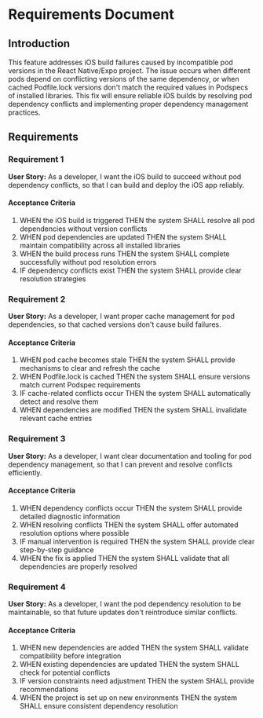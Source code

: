 # Requirements Document

## Introduction

This feature addresses iOS build failures caused by incompatible pod versions in the React Native/Expo project. The issue occurs when different pods depend on conflicting versions of the same dependency, or when cached Podfile.lock versions don't match the required values in Podspecs of installed libraries. This fix will ensure reliable iOS builds by resolving pod dependency conflicts and implementing proper dependency management practices.

## Requirements

### Requirement 1

**User Story:** As a developer, I want the iOS build to succeed without pod dependency conflicts, so that I can build and deploy the iOS app reliably.

#### Acceptance Criteria

1. WHEN the iOS build is triggered THEN the system SHALL resolve all pod dependencies without version conflicts
2. WHEN pod dependencies are updated THEN the system SHALL maintain compatibility across all installed libraries
3. WHEN the build process runs THEN the system SHALL complete successfully without pod resolution errors
4. IF dependency conflicts exist THEN the system SHALL provide clear resolution strategies

### Requirement 2

**User Story:** As a developer, I want proper cache management for pod dependencies, so that cached versions don't cause build failures.

#### Acceptance Criteria

1. WHEN pod cache becomes stale THEN the system SHALL provide mechanisms to clear and refresh the cache
2. WHEN Podfile.lock is cached THEN the system SHALL ensure versions match current Podspec requirements
3. IF cache-related conflicts occur THEN the system SHALL automatically detect and resolve them
4. WHEN dependencies are modified THEN the system SHALL invalidate relevant cache entries

### Requirement 3

**User Story:** As a developer, I want clear documentation and tooling for pod dependency management, so that I can prevent and resolve conflicts efficiently.

#### Acceptance Criteria

1. WHEN dependency conflicts occur THEN the system SHALL provide detailed diagnostic information
2. WHEN resolving conflicts THEN the system SHALL offer automated resolution options where possible
3. IF manual intervention is required THEN the system SHALL provide clear step-by-step guidance
4. WHEN the fix is applied THEN the system SHALL validate that all dependencies are properly resolved

### Requirement 4

**User Story:** As a developer, I want the pod dependency resolution to be maintainable, so that future updates don't reintroduce similar conflicts.

#### Acceptance Criteria

1. WHEN new dependencies are added THEN the system SHALL validate compatibility before integration
2. WHEN existing dependencies are updated THEN the system SHALL check for potential conflicts
3. IF version constraints need adjustment THEN the system SHALL provide recommendations
4. WHEN the project is set up on new environments THEN the system SHALL ensure consistent dependency resolution